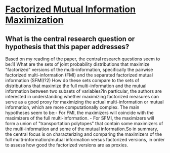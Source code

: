 # [Factorized Mutual Information Maximization](https://arxiv.org/abs/1906.05460v1)

## What is the central research question or hypothesis that this paper addresses?

Based on my reading of the paper, the central research questions seem to be:1) What are the sets of joint probability distributions that maximize "factorized" versions of the multi-information, specifically the pairwise factorized multi-information (FMI) and the separated factorized mutual information (SFMI)?2) How do these sets compare to the sets of distributions that maximize the full multi-information and the mutual information between two subsets of variables?In particular, the authors are interested in understanding whether maximizing factorized measures can serve as a good proxy for maximizing the actual multi-information or mutual information, which are more computationally complex. The main hypotheses seem to be:- For FMI, the maximizers will coincide with the maximizers of the full multi-information. - For SFMI, the maximizers will form a union of "transportation polytopes" that contain some maximizers of the multi-information and some of the mutual information.So in summary, the central focus is on characterizing and comparing the maximizers of the full multi-information/mutual information versus factorized versions, in order to assess how good the factorized versions are as proxies.
